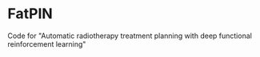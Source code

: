 # FatPIN
Code for "Automatic radiotherapy treatment planning with deep functional reinforcement learning" 
